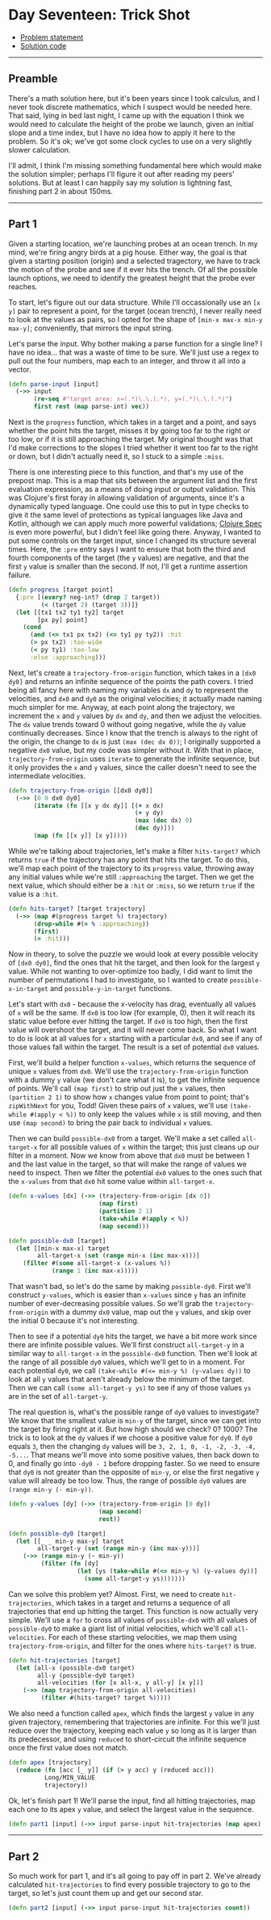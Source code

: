# Day Seventeen: Trick Shot

* [Problem statement](https://adventofcode.com/2021/day/17)
* [Solution code](https://github.com/abyala/advent-2021-clojure/blob/master/src/advent_2021_clojure/day17.clj)

---

## Preamble

There's a math solution here, but it's been years since I took calculus, and I never took discrete mathematics, which
I suspect would be needed here. That said, lying in bed last night, I came up with the equation I think we would need
to calculate the height of the probe we launch, given an initial slope and a time index, but I have no idea how to
apply it here to the problem. So it's ok; we've got some clock cycles to use on a very slightly slower calculation.

I'll admit, I think I'm missing something fundamental here which would make the solution simpler; perhaps I'll figure
it out after reading my peers' solutions. But at least I can happily say my solution is lightning fast, finishing part
2 in about 150ms.

---

## Part 1

Given a starting location, we're launching probes at an ocean trench. In my mind, we're firing angry birds at a pig
house. Either way, the goal is that given a starting position (origin) and a selected tragectory, we have to track the
motion of the probe and see if it ever hits the trench. Of all the possible launch options, we need to identify the
greatest height that the probe ever reaches.

To start, let's figure out our data structure. While I'll occassionally use an `[x y]` pair to represent a point, for
the target (ocean trench), I never really need to look at the values as pairs, so I opted for the shape of
`[min-x max-x min-y max-y]`; conveniently, that mirrors the input string.

Let's parse the input. Why bother making a parse function for a single line? I have no idea... that was a waste of time
to be sure. We'll just use a regex to pull out the four numbers, map each to an integer, and throw it all into a vector.

```clojure
(defn parse-input [input]
  (->> input
       (re-seq #"target area: x=(.*)\.\.(.*), y=(.*)\.\.(.*)")
       first rest (map parse-int) vec))
```

Next is the `progress` function, which takes in a target and a point, and says whether the point hits the target, 
misses it by going too far to the right or too low, or if it is still approaching the target. My original thought was
that I'd make corrections to the slopes I tried whether it went too far to the right or down, but I didn't actually
need it, so I stuck to a simple `:miss`.

There is one interesting piece to this function, and that's my use of the prepost map. This is a map that sits between
the argument list and the first evaluation expression, as a means of doing input or output validation. This was
Clojure's first foray in allowing validation of arguments, since it's a dynamically typed language. One could use this
to put in type checks to give it the same level of protections as typical languages like Java and Kotlin, although we
can apply much more powerful validations; [Clojure Spec](https://clojure.org/guides/spec) is even more powerful, but
I didn't feel like going there. Anyway, I wanted to put some controls on the target input, since I changed its
structure several times. Here, the `:pre` entry says I want to ensure that both the third and fourth components of the
target (the `y` values) are negative, and that the first `y` value is smaller than the second. If not, I'll get a
runtime assertion failure.

```clojure
(defn progress [target point]
  {:pre [(every? neg-int? (drop 2 target))
         (< (target 2) (target 3))]}
  (let [[tx1 tx2 ty1 ty2] target
        [px py] point]
    (cond
      (and (<= tx1 px tx2) (<= ty1 py ty2)) :hit
      (> px tx2) :too-wide
      (< py ty1) :too-low
      :else :approaching)))
```

Next, let's create a `trajectory-from-origin` function, which takes in a `[dx0 dy0]` and returns an infinite sequence
of the points the path covers. I tried being all fancy here with naming my variables `dx` and `dy` to represent the
velocities, and `dx0` and `dy0` as the original velocities; it actually made naming much simpler for me. Anyway, at
each point along the trajectory, we increment the `x` and `y` values by `dx` and `dy`, and then we adjust the
velocities. The `dx` value trends toward 0 without going negative, while the `dy` value continually decreases. Since
I know that the trench is always to the right of the origin, the change to `dx` is just `(max (dec dx 0))`; I
originally supported a negative `dx0` value, but my code was simpler without it. With that in place,
`trajectory-from-origin` uses `iterate` to generate the infinite sequence, but it only provides the `x` and `y`
values, since the caller doesn't need to see the intermediate velocities.

```clojure
(defn trajectory-from-origin [[dx0 dy0]]
  (->> [0 0 dx0 dy0]
       (iterate (fn [[x y dx dy]] [(+ x dx)
                                   (+ y dy)
                                   (max (dec dx) 0)
                                   (dec dy)]))
       (map (fn [[x y]] [x y]))))
```

While we're talking about trajectories, let's make a filter `hits-target?` which returns `true` if the trajectory has
any point that hits the target. To do this, we'll map each point of the trajectory to its `progress` value, throwing
away any initial values while we're still `:approaching` the target. Then we get the next value, which should either be
a `:hit` or `:miss`, so we return `true` if the value is a `:hit`.

```clojure
(defn hits-target? [target trajectory]
  (->> (map #(progress target %) trajectory)
       (drop-while #(= % :approaching))
       (first)
       (= :hit)))
```

Now in theory, to solve the puzzle we would look at every possible velocity of `[dx0 dy0]`, find the ones that hit the
target, and then look for the largest `y` value. While not wanting to over-optimize too badly, I did want to limit the
number of permutations I had to investigate, so I wanted to create `possible-x-in-target` and `possible-y-in-target`
functions.

Let's start with `dx0` - because the x-velocity has drag, eventually all values of `x` will be the same. If `dx0` is
too low (for example, 0), then it will reach its static value before ever hitting the target. If `dx0` is too high,
then the first value will overshoot the target, and it will never come back. So what I want to do is look at all values
for `x` starting with a particular `dx0`, and see if any of those values fall within the target. The result is a set of
potential `dx0` values.

First, we'll build a helper function `x-values`, which returns the sequence of unique `x` values from `dx0`. We'll use
the `trajectory-from-origin` function with a dummy `y` value (we don't care what it is), to get the infinite sequence
of points. We'll call `(map first)` to strip out just the `x` values, then `(partition 2 1)` to show how `x` changes
value from point to point; that's `zipWithNext` for you, Todd! Given these pairs of `x` values, we'll use 
`(take-while #(apply < %))` to only keep the values while `x` is still moving, and then use `(map second)` to bring the
pair back to individual `x` values.

Then we can build `possible-dx0` from a target.  We'll make a set called `all-target-x` for all possible values of `x`
within the target; this just cleans up our filter in a moment. Now we know from above that `dx0` must be between 1 and
the last value in the target, so that will make the range of values we need to inspect. Then we filter the potential
`dx0` values to the ones such that the `x-values` from that `dx0` hit some value within `all-target-x`.

```clojure
(defn x-values [dx] (->> (trajectory-from-origin [dx 0])
                         (map first)
                         (partition 2 1)
                         (take-while #(apply < %))
                         (map second)))

(defn possible-dx0 [target]
  (let [[min-x max-x] target
        all-target-x (set (range min-x (inc max-x)))]
    (filter #(some all-target-x (x-values %))
            (range 1 (inc max-x)))))
```

That wasn't bad, so let's do the same by making `possible-dy0`. First we'll construct `y-values`, which is easier than
`x-values` since `y` has an infinite number of ever-decreasing possible values.  So we'll grab the
`trajectory-from-origin` with a dummy `dx0` value, map out the `y` values, and skip over the initial 0 because it's not
interesting.

Then to see if a potential `dy0` hits the target, we have a bit more work since there are infinite possible values. 
We'll first construct `all-target-y` in a similar way to `all-target-x` in the `possible-dx0` function. Then we'll look
at the range of all possible `dy0` values, which we'll get to in a moment. For each potential `dy0`, we call
`(take-while #(<= min-y %) (y-values dy))` to look at all `y` values that aren't already below the minimum of the
target. Then we can call `(some all-target-y ys)` to see if any of those values `ys` are in the set of `all-target-y`.

The real question is, what's the possible range of `dy0` values to investigate? We know that the smallest value is
`min-y` of the target, since we can get into the target by firing right at it. But how high should we check?  0?  1000?
The trick is to look at the `dy` values if we choose a positive value for `dy0`. If `dy0` equals `3`, then the changing
`dy` values will be `3, 2, 1, 0, -1, -2, -3, -4, -5...`. That means we'll move into some positive values, then back
down to 0, and finally go into `-dy0 - 1` before dropping faster. So we need to ensure that `dy0` is not greater than
the opposite of `min-y`, or else the first negative `y` value will already be too low. Thus, the range of possible
`dy0` values are `(range min-y (- min-y))`.

```clojure
(defn y-values [dy] (->> (trajectory-from-origin [0 dy])
                         (map second)
                         rest))

(defn possible-dy0 [target]
  (let [[_ _ min-y max-y] target
        all-target-y (set (range min-y (inc max-y)))]
    (->> (range min-y (- min-y))
         (filter (fn [dy]
                   (let [ys (take-while #(<= min-y %) (y-values dy))]
                     (some all-target-y ys)))))))
```

Can we solve this problem yet?  Almost. First, we need to create `hit-trajectories`, which takes in a target
and returns a sequence of all trajectories that end up hitting the target. This function is now actually very simple.
We'll use a `for` to cross all values of `possible-dx0` with all values of `possible-dy0` to make a giant list of
initial velocities, which we'll call `all-velocities`. For each of these starting velocities, we map them using
`trajectory-from-origin`, and filter for the ones where `hits-target?` is true.

```clojure
(defn hit-trajectories [target]
  (let [all-x (possible-dx0 target)
        all-y (possible-dy0 target)
        all-velocities (for [x all-x, y all-y] [x y])]
    (->> (map trajectory-from-origin all-velocities)
         (filter #(hits-target? target %)))))
```

We also need a function called `apex`, which finds the largest `y` value in any given trajectory, remembering that
trajectories are infinite. For this we'll just reduce over the trajectory, keeping each value `y` so long as it is
larger than its predecessor, and using `reduced` to short-circuit the infinite sequence once the first value does not
match.

```clojure
(defn apex [trajectory]
  (reduce (fn [acc [_ y]] (if (> y acc) y (reduced acc)))
          Long/MIN_VALUE
          trajectory))
```

Ok, let's finish part 1! We'll parse the input, find all hitting trajectories, map each one to its apex `y` value,
and select the largest value in the sequence.

```clojure
(defn part1 [input] (->> input parse-input hit-trajectories (map apex) (apply max)))
```

---

## Part 2

So much work for part 1, and it's all going to pay off in part 2. We've already calculated `hit-trajectories` to find
every possible trajectory to go to the target, so let's just count them up and get our second star.

```clojure
(defn part2 [input] (->> input parse-input hit-trajectories count))
```
